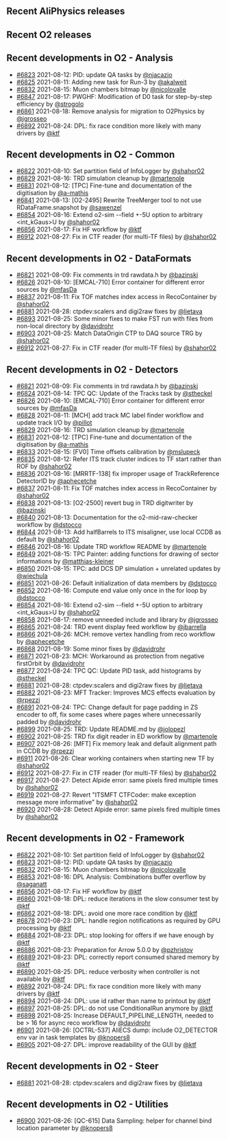 ## Recent AliPhysics releases
## Recent O2 releases
## Recent developments in O2 - Analysis
- [\#6823](https://github.com/AliceO2Group/AliceO2/pull/6823) 2021-08-12: PID: update QA tasks by [@njacazio](https://github.com/njacazio)
- [\#6825](https://github.com/AliceO2Group/AliceO2/pull/6825) 2021-08-11: Adding new task for Run-3 by [@akalweit](https://github.com/akalweit)
- [\#6832](https://github.com/AliceO2Group/AliceO2/pull/6832) 2021-08-15: Muon chambers bitmap by [@nicolovalle](https://github.com/nicolovalle)
- [\#6847](https://github.com/AliceO2Group/AliceO2/pull/6847) 2021-08-17: PWGHF: Modification of D0 task for step-by-step efficiency by [@strogolo](https://github.com/strogolo)
- [\#6861](https://github.com/AliceO2Group/AliceO2/pull/6861) 2021-08-18: Remove analysis for migration to O2Physics by [@jgrosseo](https://github.com/jgrosseo)
- [\#6892](https://github.com/AliceO2Group/AliceO2/pull/6892) 2021-08-24: DPL: fix race condition more likely with many drivers by [@ktf](https://github.com/ktf)
## Recent developments in O2 - Common
- [\#6822](https://github.com/AliceO2Group/AliceO2/pull/6822) 2021-08-10: Set partition field of InfoLogger by [@shahor02](https://github.com/shahor02)
- [\#6829](https://github.com/AliceO2Group/AliceO2/pull/6829) 2021-08-16: TRD simulation cleanup by [@martenole](https://github.com/martenole)
- [\#6831](https://github.com/AliceO2Group/AliceO2/pull/6831) 2021-08-12: [TPC] Fine-tune and documentation of the digitisation by [@a-mathis](https://github.com/a-mathis)
- [\#6841](https://github.com/AliceO2Group/AliceO2/pull/6841) 2021-08-13: [O2-2495] Rewrite TreeMerger tool to not use RDataFrame.snapshot by [@sawenzel](https://github.com/sawenzel)
- [\#6854](https://github.com/AliceO2Group/AliceO2/pull/6854) 2021-08-16: Extend o2-sim --field +-5U option to arbitrary <int_kGaus>U by [@shahor02](https://github.com/shahor02)
- [\#6856](https://github.com/AliceO2Group/AliceO2/pull/6856) 2021-08-17: Fix HF workflow by [@ktf](https://github.com/ktf)
- [\#6912](https://github.com/AliceO2Group/AliceO2/pull/6912) 2021-08-27: Fix in CTF reader (for multi-TF files) by [@shahor02](https://github.com/shahor02)
## Recent developments in O2 - DataFormats
- [\#6821](https://github.com/AliceO2Group/AliceO2/pull/6821) 2021-08-09: Fix comments in trd rawdata.h by [@bazinski](https://github.com/bazinski)
- [\#6826](https://github.com/AliceO2Group/AliceO2/pull/6826) 2021-08-10: [EMCAL-710] Error container for different error sources by [@mfasDa](https://github.com/mfasDa)
- [\#6837](https://github.com/AliceO2Group/AliceO2/pull/6837) 2021-08-11: Fix TOF matches index access in RecoContainer by [@shahor02](https://github.com/shahor02)
- [\#6881](https://github.com/AliceO2Group/AliceO2/pull/6881) 2021-08-28: ctpdev:scalers and digi2raw fixes by [@lietava](https://github.com/lietava)
- [\#6893](https://github.com/AliceO2Group/AliceO2/pull/6893) 2021-08-25: Some minor fixes to make FST run with files from non-local directory by [@davidrohr](https://github.com/davidrohr)
- [\#6903](https://github.com/AliceO2Group/AliceO2/pull/6903) 2021-08-25: Match DataOrigin CTP to DAQ source TRG by [@shahor02](https://github.com/shahor02)
- [\#6912](https://github.com/AliceO2Group/AliceO2/pull/6912) 2021-08-27: Fix in CTF reader (for multi-TF files) by [@shahor02](https://github.com/shahor02)
## Recent developments in O2 - Detectors
- [\#6821](https://github.com/AliceO2Group/AliceO2/pull/6821) 2021-08-09: Fix comments in trd rawdata.h by [@bazinski](https://github.com/bazinski)
- [\#6824](https://github.com/AliceO2Group/AliceO2/pull/6824) 2021-08-14: TPC QC: Update of the Tracks task by [@stheckel](https://github.com/stheckel)
- [\#6826](https://github.com/AliceO2Group/AliceO2/pull/6826) 2021-08-10: [EMCAL-710] Error container for different error sources by [@mfasDa](https://github.com/mfasDa)
- [\#6828](https://github.com/AliceO2Group/AliceO2/pull/6828) 2021-08-11: [MCH] add track MC label finder workflow and update track I/O by [@pillot](https://github.com/pillot)
- [\#6829](https://github.com/AliceO2Group/AliceO2/pull/6829) 2021-08-16: TRD simulation cleanup by [@martenole](https://github.com/martenole)
- [\#6831](https://github.com/AliceO2Group/AliceO2/pull/6831) 2021-08-12: [TPC] Fine-tune and documentation of the digitisation by [@a-mathis](https://github.com/a-mathis)
- [\#6833](https://github.com/AliceO2Group/AliceO2/pull/6833) 2021-08-15: [FV0] Time offsets calibration by [@mslupeck](https://github.com/mslupeck)
- [\#6835](https://github.com/AliceO2Group/AliceO2/pull/6835) 2021-08-12: Refer ITS track cluster indices to TF start rather than ROF by [@shahor02](https://github.com/shahor02)
- [\#6836](https://github.com/AliceO2Group/AliceO2/pull/6836) 2021-08-16: [MRRTF-138] fix improper usage of TrackReference DetectorID by [@aphecetche](https://github.com/aphecetche)
- [\#6837](https://github.com/AliceO2Group/AliceO2/pull/6837) 2021-08-11: Fix TOF matches index access in RecoContainer by [@shahor02](https://github.com/shahor02)
- [\#6838](https://github.com/AliceO2Group/AliceO2/pull/6838) 2021-08-13: [O2-2500] revert bug in TRD digitwriter by [@bazinski](https://github.com/bazinski)
- [\#6840](https://github.com/AliceO2Group/AliceO2/pull/6840) 2021-08-13: Documentation for the o2-mid-raw-checker workflow by [@dstocco](https://github.com/dstocco)
- [\#6844](https://github.com/AliceO2Group/AliceO2/pull/6844) 2021-08-13: Add halfBarrels to ITS misaligner, use local CCDB as default by [@shahor02](https://github.com/shahor02)
- [\#6846](https://github.com/AliceO2Group/AliceO2/pull/6846) 2021-08-16: Update TRD workflow README by [@martenole](https://github.com/martenole)
- [\#6849](https://github.com/AliceO2Group/AliceO2/pull/6849) 2021-08-15: TPC Painter: adding functions for drawing of sector informations by [@matthias-kleiner](https://github.com/matthias-kleiner)
- [\#6850](https://github.com/AliceO2Group/AliceO2/pull/6850) 2021-08-15: TPC: add DCS DP simulation + unrelated updates by [@wiechula](https://github.com/wiechula)
- [\#6851](https://github.com/AliceO2Group/AliceO2/pull/6851) 2021-08-26: Default initialization of data members by [@dstocco](https://github.com/dstocco)
- [\#6852](https://github.com/AliceO2Group/AliceO2/pull/6852) 2021-08-16: Compute end value only once in the for loop by [@dstocco](https://github.com/dstocco)
- [\#6854](https://github.com/AliceO2Group/AliceO2/pull/6854) 2021-08-16: Extend o2-sim --field +-5U option to arbitrary <int_kGaus>U by [@shahor02](https://github.com/shahor02)
- [\#6858](https://github.com/AliceO2Group/AliceO2/pull/6858) 2021-08-17: remove unneeded include and library by [@jgrosseo](https://github.com/jgrosseo)
- [\#6865](https://github.com/AliceO2Group/AliceO2/pull/6865) 2021-08-24: TRD event display feed workflow by [@jbarrella](https://github.com/jbarrella)
- [\#6866](https://github.com/AliceO2Group/AliceO2/pull/6866) 2021-08-26: MCH: remove vertex handling from reco workflow by [@aphecetche](https://github.com/aphecetche)
- [\#6868](https://github.com/AliceO2Group/AliceO2/pull/6868) 2021-08-19: Some minor fixes by [@davidrohr](https://github.com/davidrohr)
- [\#6871](https://github.com/AliceO2Group/AliceO2/pull/6871) 2021-08-23: MCH: Workaround as protection from negative firstOrbit by [@davidrohr](https://github.com/davidrohr)
- [\#6877](https://github.com/AliceO2Group/AliceO2/pull/6877) 2021-08-24: TPC QC: Update PID task, add histograms by [@stheckel](https://github.com/stheckel)
- [\#6881](https://github.com/AliceO2Group/AliceO2/pull/6881) 2021-08-28: ctpdev:scalers and digi2raw fixes by [@lietava](https://github.com/lietava)
- [\#6882](https://github.com/AliceO2Group/AliceO2/pull/6882) 2021-08-23: MFT Tracker: Improves MCS effects evaluation by [@rpezzi](https://github.com/rpezzi)
- [\#6891](https://github.com/AliceO2Group/AliceO2/pull/6891) 2021-08-24: TPC: Change default for page padding in ZS encoder to off, fix some cases where pages where unnecessarily padded by [@davidrohr](https://github.com/davidrohr)
- [\#6899](https://github.com/AliceO2Group/AliceO2/pull/6899) 2021-08-25: TRD: Update README.md by [@jolopezl](https://github.com/jolopezl)
- [\#6902](https://github.com/AliceO2Group/AliceO2/pull/6902) 2021-08-25: TRD fix digit reader in ED workflow by [@martenole](https://github.com/martenole)
- [\#6907](https://github.com/AliceO2Group/AliceO2/pull/6907) 2021-08-26: [MFT] Fix memory leak and default alignment path in CCDB by [@rpezzi](https://github.com/rpezzi)
- [\#6911](https://github.com/AliceO2Group/AliceO2/pull/6911) 2021-08-26: Clear working containers when starting new TF by [@shahor02](https://github.com/shahor02)
- [\#6912](https://github.com/AliceO2Group/AliceO2/pull/6912) 2021-08-27: Fix in CTF reader (for multi-TF files) by [@shahor02](https://github.com/shahor02)
- [\#6917](https://github.com/AliceO2Group/AliceO2/pull/6917) 2021-08-27: Detect Alpide error: same pixels fired multiple times by [@shahor02](https://github.com/shahor02)
- [\#6919](https://github.com/AliceO2Group/AliceO2/pull/6919) 2021-08-27: Revert "ITSMFT CTFCoder: make exception message more informative" by [@shahor02](https://github.com/shahor02)
- [\#6920](https://github.com/AliceO2Group/AliceO2/pull/6920) 2021-08-28: Detect Alpide error: same pixels fired multiple times by [@shahor02](https://github.com/shahor02)
## Recent developments in O2 - Framework
- [\#6822](https://github.com/AliceO2Group/AliceO2/pull/6822) 2021-08-10: Set partition field of InfoLogger by [@shahor02](https://github.com/shahor02)
- [\#6823](https://github.com/AliceO2Group/AliceO2/pull/6823) 2021-08-12: PID: update QA tasks by [@njacazio](https://github.com/njacazio)
- [\#6832](https://github.com/AliceO2Group/AliceO2/pull/6832) 2021-08-15: Muon chambers bitmap by [@nicolovalle](https://github.com/nicolovalle)
- [\#6853](https://github.com/AliceO2Group/AliceO2/pull/6853) 2021-08-16: DPL Analysis: Combinations buffer overflow by [@saganatt](https://github.com/saganatt)
- [\#6856](https://github.com/AliceO2Group/AliceO2/pull/6856) 2021-08-17: Fix HF workflow by [@ktf](https://github.com/ktf)
- [\#6860](https://github.com/AliceO2Group/AliceO2/pull/6860) 2021-08-18: DPL: reduce iterations in the slow consumer test by [@ktf](https://github.com/ktf)
- [\#6862](https://github.com/AliceO2Group/AliceO2/pull/6862) 2021-08-18: DPL: avoid one more race condition by [@ktf](https://github.com/ktf)
- [\#6878](https://github.com/AliceO2Group/AliceO2/pull/6878) 2021-08-23: DPL: handle region notifications as required by GPU processing by [@ktf](https://github.com/ktf)
- [\#6884](https://github.com/AliceO2Group/AliceO2/pull/6884) 2021-08-23: DPL: stop looking for offers if we have enough by [@ktf](https://github.com/ktf)
- [\#6886](https://github.com/AliceO2Group/AliceO2/pull/6886) 2021-08-23: Preparation for Arrow 5.0.0 by [@pzhristov](https://github.com/pzhristov)
- [\#6889](https://github.com/AliceO2Group/AliceO2/pull/6889) 2021-08-23: DPL: correctly report consumed shared memory by [@ktf](https://github.com/ktf)
- [\#6890](https://github.com/AliceO2Group/AliceO2/pull/6890) 2021-08-25: DPL: reduce verbosity when controller is not available by [@ktf](https://github.com/ktf)
- [\#6892](https://github.com/AliceO2Group/AliceO2/pull/6892) 2021-08-24: DPL: fix race condition more likely with many drivers by [@ktf](https://github.com/ktf)
- [\#6894](https://github.com/AliceO2Group/AliceO2/pull/6894) 2021-08-24: DPL: use id rather than name to printout by [@ktf](https://github.com/ktf)
- [\#6897](https://github.com/AliceO2Group/AliceO2/pull/6897) 2021-08-25: DPL: do not use ConditionalRun anymore by [@ktf](https://github.com/ktf)
- [\#6898](https://github.com/AliceO2Group/AliceO2/pull/6898) 2021-08-25: Increase DEFAULT_PIPELINE_LENGTH, needed to be > 16 for async reco workflow by [@davidrohr](https://github.com/davidrohr)
- [\#6901](https://github.com/AliceO2Group/AliceO2/pull/6901) 2021-08-26: [OCTRL-537] AliECS dump: include O2_DETECTOR env var in task templates by [@knopers8](https://github.com/knopers8)
- [\#6905](https://github.com/AliceO2Group/AliceO2/pull/6905) 2021-08-27: DPL: improve readability of the GUI by [@ktf](https://github.com/ktf)
## Recent developments in O2 - Steer
- [\#6881](https://github.com/AliceO2Group/AliceO2/pull/6881) 2021-08-28: ctpdev:scalers and digi2raw fixes by [@lietava](https://github.com/lietava)
## Recent developments in O2 - Utilities
- [\#6900](https://github.com/AliceO2Group/AliceO2/pull/6900) 2021-08-26: [QC-615] Data Sampling: helper for channel bind location parameter by [@knopers8](https://github.com/knopers8)
